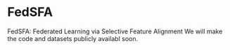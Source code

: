 # FedSFA
FedSFA: Federated Learning via Selective Feature Alignment
We will make the code and datasets publicly availabl soon.
